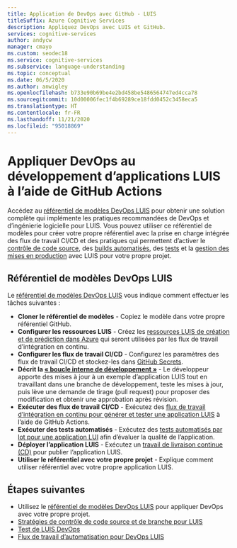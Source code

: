 ```yaml
---
title: Application de DevOps avec GitHub - LUIS
titleSuffix: Azure Cognitive Services
description: Appliquez DevOps avec LUIS et GitHub.
services: cognitive-services
author: andycw
manager: cmayo
ms.custom: seodec18
ms.service: cognitive-services
ms.subservice: language-understanding
ms.topic: conceptual
ms.date: 06/5/2020
ms.author: anwigley
ms.openlocfilehash: b733e90b69be4e2bd458be5486564747ed4cca78
ms.sourcegitcommit: 10d00006fec1f4b69289ce18fdd0452c3458eca5
ms.translationtype: HT
ms.contentlocale: fr-FR
ms.lasthandoff: 11/21/2020
ms.locfileid: "95018869"
---
```

# <a name="apply-devops-to-luis-app-development-using-github-actions"></a>Appliquer DevOps au développement d’applications LUIS à l’aide de GitHub Actions

Accédez au [référentiel de modèles DevOps LUIS](https://github.com/Azure-Samples/LUIS-DevOps-Template) pour obtenir une solution complète qui implémente les pratiques recommandées de DevOps et d’ingénierie logicielle pour LUIS. Vous pouvez utiliser ce référentiel de modèles pour créer votre propre référentiel avec la prise en charge intégrée des flux de travail CI/CD et des pratiques qui permettent d’activer le [contrôle de code source](luis-concept-devops-sourcecontrol.md), des [builds automatisés](luis-concept-devops-automation.md), des [tests](luis-concept-devops-testing.md) et la [gestion des mises en production](luis-concept-devops-automation.md#release-management) avec LUIS pour votre propre projet.

## <a name="the-luis-devops-template-repo"></a>Référentiel de modèles DevOps LUIS

Le [référentiel de modèles DevOps LUIS](https://github.com/Azure-Samples/LUIS-DevOps-Template) vous indique comment effectuer les tâches suivantes :

* **Cloner le référentiel de modèles** - Copiez le modèle dans votre propre référentiel GitHub.
* **Configurer les ressources LUIS** - Créez les [ressources LUIS de création et de prédiction dans Azure](./luis-how-to-azure-subscription.md) qui seront utilisées par les flux de travail d’intégration en continu.
* **Configurer les flux de travail CI/CD** - Configurez les paramètres des flux de travail CI/CD et stockez-les dans [GitHub Secrets](https://help.github.com/actions/configuring-and-managing-workflows/creating-and-storing-encrypted-secrets).
* **Décrit la [« boucle interne de développement »](https://mitchdenny.com/the-inner-loop/)** - Le développeur apporte des mises à jour à un exemple d’application LUIS tout en travaillant dans une branche de développement, teste les mises à jour, puis lève une demande de tirage (pull request) pour proposer des modification et obtenir une approbation après révision.
* **Exécuter des flux de travail CI/CD** - Exécutez des [flux de travail d’intégration en continu pour générer et tester une application LUIS](luis-concept-devops-automation.md) à l’aide de GitHub Actions.
* **Exécuter des tests automatisés** - Exécutez des [tests automatisés par lot pour une application LUI](luis-concept-devops-testing.md) afin d’évaluer la qualité de l’application.
* **Déployer l’application LUIS** - Exécutez un [travail de livraison continue (CD)](luis-concept-devops-automation.md#continuous-delivery-cd) pour publier l’application LUIS.
* **Utiliser le référentiel avec votre propre projet** - Explique comment utiliser référentiel avec votre propre application LUIS.

## <a name="next-steps"></a>Étapes suivantes

* Utilisez le [référentiel de modèles DevOps LUIS](https://github.com/Azure-Samples/LUIS-DevOps-Template) pour appliquer DevOps avec votre propre projet.
* [Stratégies de contrôle de code source et de branche pour LUIS](luis-concept-devops-sourcecontrol.md)
* [Test de LUIS DevOps](luis-concept-devops-testing.md)
* [Flux de travail d’automatisation pour DevOps LUIS](luis-concept-devops-automation.md)
